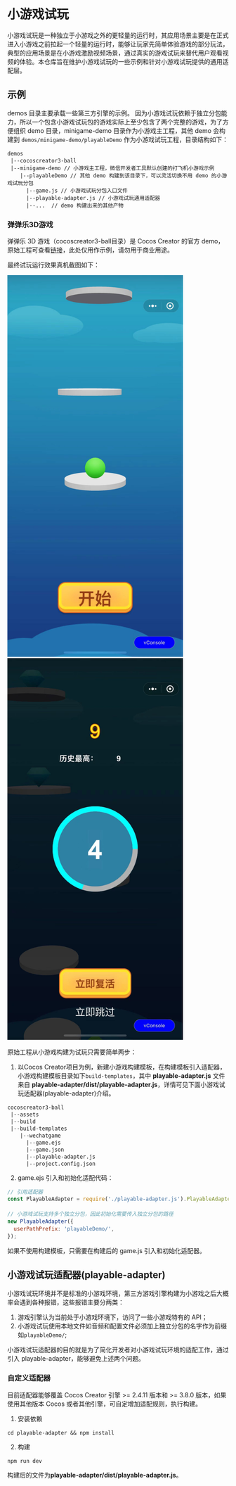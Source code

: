 # 小游戏试玩
小游戏试玩是一种独立于小游戏之外的更轻量的运行时，其应用场景主要是在正式进入小游戏之前拉起一个轻量的运行时，能够让玩家先简单体验游戏的部分玩法，典型的应用场景是在小游戏激励视频场景，通过真实的游戏试玩来替代用户观看视频的体验。本仓库旨在维护小游戏试玩的一些示例和针对小游戏试玩提供的通用适配层。

## 示例

demos 目录主要承载一些第三方引擎的示例。
因为小游戏试玩依赖于独立分包能力，所以一个包含小游戏试玩包的游戏实际上至少包含了两个完整的游戏，为了方便组织 demo 目录，minigame-demo 目录作为小游戏主工程，其他 demo 会构建到 `demos/minigame-demo/playableDemo` 作为小游戏试玩工程，目录结构如下：
```
demos
 |--cocoscreator3-ball
 |--minigame-demo // 小游戏主工程，微信开发者工具默认创建的打飞机小游戏示例
    |--playableDemo // 其他 demo 构建到该目录下，可以灵活切换不用 demo 的小游戏试玩分包
      |--game.js // 小游戏试玩分包入口文件
      |--playable-adapter.js // 小游戏试玩通用适配器
      |--...  // demo 构建出来的其他产物

```

### 弹弹乐3D游戏
弹弹乐 3D 游戏（cocoscreator3-ball目录）是 Cocos Creator 的官方 demo，原始工程可查看[链接](https://github.com/cocos/cocos-example-ball)，此处仅用作示例，请勿用于商业用途。

最终试玩运行效果真机截图如下：

<img src="assets/images/balldemo.png" width="400"> <img src="assets/images/balldemo2.png" width="400">

原始工程从小游戏构建为试玩只需要简单两步：
1. 以Cocos Creator项目为例，新建小游戏构建模板，在构建模板引入适配器，小游戏构建模板目录如下`build-templates`，其中 **playable-adapter.js** 文件来自 **playable-adapter/dist/playable-adapter.js**，详情可见下面小游戏试玩适配器(playable-adapter)介绍。
```
cocoscreator3-ball
 |--assets
 |--build
 |--build-templates
    |--wechatgame
      |--game.ejs
      |--game.json
      |--playable-adapter.js
      |--project.config.json

```

2. game.ejs 引入和初始化适配代码：
``` js
// 引用适配器
const PlayableAdapter = require('./playable-adapter.js').PlayableAdapter;

// 小游戏试玩支持多个独立分包，因此初始化需要传入独立分包的路径
new PlayableAdapter({
  userPathPrefix: 'playableDemo/',
});
```

如果不使用构建模板，只需要在构建后的 game.js 引入和初始化适配器。

## 小游戏试玩适配器(playable-adapter)
小游戏试玩环境并不是标准的小游戏环境，第三方游戏引擎构建为小游戏之后大概率会遇到各种报错，这些报错主要分两类：
1. 游戏引擎认为当前处于小游戏环境下，访问了一些小游戏特有的 API；
2. 小游戏试玩使用本地文件如音频和配置文件必须加上独立分包的名字作为前缀如`playableDemo/`;

小游戏试玩适配器的目的就是为了简化开发者对小游戏试玩环境的适配工作，通过引入 playable-adapter，能够避免上述两个问题。

### 自定义适配器
目前适配器能够覆盖 Cocos Creator 引擎 >= 2.4.11 版本和 >= 3.8.0 版本，如果使用其他版本 Cocos 或者其他引擎，可自定增加适配规则，执行构建。

1. 安装依赖
``` shell
cd playable-adapter && npm install
```

2. 构建
``` shell
npm run dev
```

构建后的文件为**playable-adapter/dist/playable-adapter.js**。